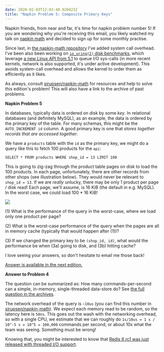 ```yaml
---
date: 2020-02-03T12:03:40.020423Z
title: "Napkin Problem 5: Composite Primary Keys"
---
```


Napkin friends, from near and far, it's time for napkin problem number 5! If
you are wondering why you're receiving this email, you likely watched my talk on
[napkin math](https://www.youtube.com/watch?v=IxkSlnrRFqc) and decided to sign
up for some monthly practise.

Since last, in [the napkin-math repository][napkin] I've added system call
overhead. I've been also been working on [`io_uring(2)` disk
benchmarks][uring_napkin], which leverage [a new Linux API from 5.1][io_uring]
to queue I/O sys-calls (in more recent kernels, network is also supported, it's under active development). This
avoids system-call overhead and allows the kernel to order them as efficiently
as it likes.

As always, consult [sirupsen/napkin-math][napkin] for resources and help to
solve this edition's problem! This will also have a link to the archive of past
problems.

**Napkin Problem 5**

In databases, typically data is ordered on disk by some _key_. In relational
databases (and definitely MySQL), as an example, the data is ordered by the
primary key of the table. For many schemas, this might be the `AUTO_INCREMENT
id` column. A good primary key is one that _stores together records that are
accessed together_.

We have a `products` table with the `id` as the primary key, we might do a query
like this to fetch 100 products for the `api`:

```
SELECT * FROM products WHERE shop_id = 13 LIMIT 100
```

This is going to zig-zag through the product table pages on disk to load the 100
products. In each page, unfortunately, there are other records from other shops (see illustration below).
They would never be relevant to `shop_id = 13`. If we are _really_ unlucky, there may be
only 1 product per page / disk read! Each page, we'll assume, is 16 KiB (the
default in e.g. MySQL). In the worst case, we could load 100 * 16 KiB!

![](https://buttondown.s3.us-west-2.amazonaws.com/images/ba039ecb-9a11-4e32-b495-fa90f6caef4c.png) 

(1) What is the performance of the query in the worst-case, where we load only one
product per page?

(2) What is the worst-case performance of the query when the pages are all in
memory cache (typically that would happen after (1))?

(3) If we changed the primary key to be `(shop_id, id)`, what would the
performance be when (3a) going to disk, and (3b) hitting cache?

I love seeing your answers, so don't hesitate to email me those back!

[Answer is available in the next edition.](/napkin/problem-6/)

**Answer to Problem 4**

The question can be summarized as: How many commands-per-second can a simple,
in-memory, single-threaded data-store do? See [the full question in the
archives][problem4].

The network overhead of the query is `~10us` (you can find this number in
[sirupsen/napkin-math][napkin]). We expect each memory read to be random, so the
latency here is `50ns`. This goes out the wash with the networking overhead, so
with a single CPU, we estimate that we can roughly do `1s/10us = 1 s / 10^-5 s =
10^5 = 100,000` commands per second, or about 10x what the team was seeing.
Something must be wrong!

Knowing that, you might be interested to know that [Redis 6 rc1 was just released with threaded I/O support](https://raw.githubusercontent.com/antirez/redis/6.0/00-RELEASENOTES).


[io_uring]: https://lwn.net/Articles/776703/
[uring_napkin]: https://github.com/sirupsen/napkin-math/blob/master/src/main.rs#L594-L675
[napkin]: https://github.com/sirupsen/napkin-math
[problem4]: https://buttondown.email/computer-napkins/archive/napkin-problem-4/
